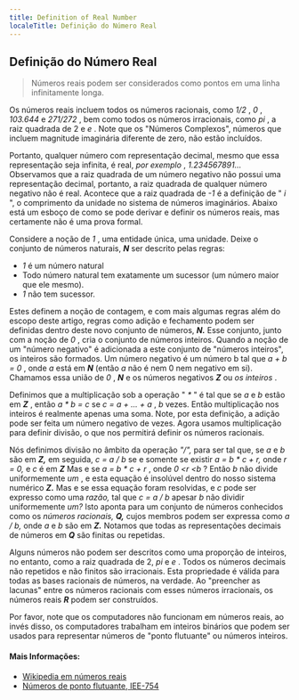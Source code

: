 ```yaml
---
title: Definition of Real Number
localeTitle: Definição do Número Real
---
```

## Definição do Número Real

> Números reais podem ser considerados como pontos em uma linha infinitamente longa.

Os números reais incluem todos os números racionais, como _1/2_ , _0_ , _103.644_ e _271/272_ , bem como todos os números irracionais, como _pi_ , a raiz quadrada de 2 e _e_ . Note que os "Números Complexos", números que incluem magnitude imaginária diferente de zero, não estão incluídos.

Portanto, qualquer número com representação decimal, mesmo que essa representação seja infinita, é real, _por exemplo_ , _1.234567891…_ Observamos que a raiz quadrada de um número negativo não possui uma representação decimal, portanto, a raiz quadrada de qualquer número negativo não é real. Acontece que a raiz quadrada de _\-1_ é a definição de " _i_ ", o comprimento da unidade no sistema de números imaginários. Abaixo está um esboço de como se pode derivar e definir os números reais, mas certamente não é uma prova formal.

Considere a noção de _1_ , uma entidade única, uma unidade. Deixe o conjunto de números naturais, **_N_** ser descrito pelas regras:

*   _1_ é um número natural
*   Todo número natural tem exatamente um sucessor (um número maior que ele mesmo).
*   _1_ não tem sucessor.

Estes definem a noção de contagem, e com mais algumas regras além do escopo deste artigo, regras como adição e fechamento podem ser definidas dentro deste novo conjunto de números, **_N._** Esse conjunto, junto com a noção de _0_ , cria o conjunto de números inteiros. Quando a noção de um "número negativo" é adicionada a este conjunto de "números inteiros", os inteiros são formados. Um número negativo é um número b tal que _a + b = 0_ , onde _a_ está em **_N_** (então _a_ não é nem 0 nem negativo em si). Chamamos essa união de _0_ , **_N_** e os números negativos **_Z_** ou _os inteiros_ .

Definimos que a multiplicação sob a operação " _\*_ " é tal que se _a_ e _b_ estão em **_Z_** , então _a \* b = c_ se _c = a + ... + a_ , _b_ vezes. Então multiplicação nos inteiros é realmente apenas uma soma. Note, por esta definição, a adição pode ser feita um número negativo de vezes. Agora usamos multiplicação para definir divisão, o que nos permitirá definir os números racionais.

Nós definimos divisão no âmbito da operação _"/",_ para ser tal que, se _a_ e _b_ são em **_Z,_** em seguida, _c = a / b_ se e somente se existir _a = b \* c + r,_ onde _r = 0,_ e _c_ é em **_Z_** Mas e se _a = b \* c + r_ , onde _0 <r <b_ ? Então _b_ não divide uniformemente _um_ , e esta equação é insolúvel dentro do nosso sistema numérico **_Z._** Mas e se essa equação foram resolvidas, e _c_ pode ser expresso como uma _razão,_ tal que _c = a / b_ apesar _b_ não dividir uniformemente _um?_ Isto aponta para um conjunto de números conhecidos como os _números racionais,_ **_Q,_** cujos membros podem ser expressa como _a / b,_ onde _a_ e _b_ são em **_Z._** Notamos que todas as representações decimais de números em **_Q_** são finitas ou repetidas.

Alguns números não podem ser descritos como uma proporção de inteiros, no entanto, como a raiz quadrada de 2, _pi_ e _e_ . Todos os números decimais não repetidos e não finitos são irracionais. Esta propriedade é válida para todas as bases racionais de números, na verdade. Ao "preencher as lacunas" entre os números racionais com esses números irracionais, os números reais **_R_** podem ser construídos.

Por favor, note que os computadores não funcionam em números reais, ao invés disso, os computadores trabalham em inteiros binários que podem ser usados ​​para representar números de "ponto flutuante" ou números inteiros.

#### Mais Informações:

*   [Wikipedia em números reais](https://en.wikipedia.org/wiki/Real_number)
*   [Números de ponto flutuante, IEE-754](https://en.wikipedia.org/wiki/IEEE_754)